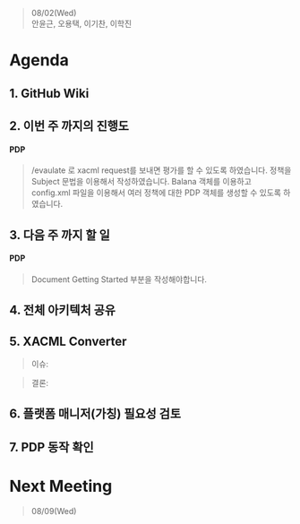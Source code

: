 > 08/02(Wed)  
안윤근, 오용택, 이기찬, 이학진

# Agenda
## 1. GitHub Wiki

## 2. 이번 주 까지의 진행도
#### PDP
> /evaulate 로 xacml request를 보내면 평가를 할 수 있도록 하였습니다.
정책을 Subject 문법을 이용해서 작성하였습니다.
Balana 객체를 이용하고 config.xml 파일을 이용해서 여러 정책에 대한 PDP 객체를 생성할 수 있도록 하였습니다.

## 3. 다음 주 까지 할 일
#### PDP
> Document Getting Started 부분을 작성해야합니다.


## 4. 전체 아키텍처 공유

## 5. XACML Converter
> 이슈:
  
> 결론:

## 6. 플랫폼 매니저(가칭) 필요성 검토

## 7. PDP 동작 확인

# Next Meeting
> 08/09(Wed)

